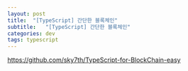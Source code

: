 ```yaml
---
layout: post
title:  "[TypeScript] 간단한 블록체인"
subtitle:   "[TypeScript] 간단한 블록체인"
categories: dev
tags: typescript
---
```


https://github.com/sky7th/TypeScript-for-BlockChain-easy